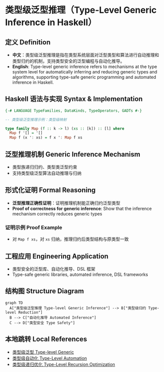 # 类型级泛型推理（Type-Level Generic Inference in Haskell）

## 定义 Definition

- **中文**：类型级泛型推理是指在类型系统层面对泛型类型和算法进行自动推理和类型归约的机制，支持类型安全的泛型编程与自动化推导。
- **English**: Type-level generic inference refers to mechanisms at the type system level for automatically inferring and reducing generic types and algorithms, supporting type-safe generic programming and automated inference in Haskell.

## Haskell 语法与实现 Syntax & Implementation

```haskell
{-# LANGUAGE TypeFamilies, DataKinds, TypeOperators, GADTs #-}

-- 类型级泛型推理示例：类型级映射

type family Map (f :: k -> l) (xs :: [k]) :: [l] where
  Map f '[] = '[]
  Map f (x ': xs) = f x ': Map f xs
```

## 泛型推理机制 Generic Inference Mechanism

- 类型族递归归约、类型类泛型约束
- 支持类型级泛型算法自动推理与归纳

## 形式化证明 Formal Reasoning

- **泛型推理正确性证明**：证明推理机制能正确归约泛型类型
- **Proof of correctness for generic inference**: Show that the inference mechanism correctly reduces generic types

### 证明示例 Proof Example

- 对 `Map f xs`，对 `xs` 归纳，推理归约后类型结构与原类型一致

## 工程应用 Engineering Application

- 类型安全的泛型库、自动化推导、DSL 框架
- Type-safe generic libraries, automated inference, DSL frameworks

## 结构图 Structure Diagram

```mermaid
graph TD
  A["类型级泛型推理 Type-level Generic Inference"] --> B["类型级归约 Type-level Reduction"]
  B --> C["自动化推导 Automated Inference"]
  C --> D["类型安全 Type Safety"]
```

## 本地跳转 Local References

- [类型级泛型 Type-level Generic](../24-Type-Level-Generic/01-Type-Level-Generic-in-Haskell.md)
- [类型级自动化 Type-Level Automation](../27-Type-Level-Automation/01-Type-Level-Automation-in-Haskell.md)
- [类型级递归优化 Type-Level Recursion Optimization](../31-Type-Level-Recursion-Optimization/01-Type-Level-Recursion-Optimization-in-Haskell.md)
